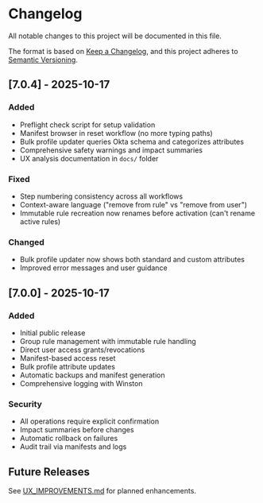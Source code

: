 # Changelog

All notable changes to this project will be documented in this file.

The format is based on [Keep a Changelog](https://keepachangelog.com/en/1.0.0/),
and this project adheres to [Semantic Versioning](https://semver.org/spec/v2.0.0.html).

## [7.0.4] - 2025-10-17

### Added
- Preflight check script for setup validation
- Manifest browser in reset workflow (no more typing paths)
- Bulk profile updater queries Okta schema and categorizes attributes
- Comprehensive safety warnings and impact summaries
- UX analysis documentation in `docs/` folder

### Fixed
- Step numbering consistency across all workflows
- Context-aware language ("remove from rule" vs "remove from user")
- Immutable rule recreation now renames before activation (can't rename active rules)

### Changed
- Bulk profile updater now shows both standard and custom attributes
- Improved error messages and user guidance

## [7.0.0] - 2025-10-17

### Added
- Initial public release
- Group rule management with immutable rule handling
- Direct user access grants/revocations
- Manifest-based access reset
- Bulk profile attribute updates
- Automatic backups and manifest generation
- Comprehensive logging with Winston

### Security
- All operations require explicit confirmation
- Impact summaries before changes
- Automatic rollback on failures
- Audit trail via manifests and logs

## Future Releases

See [UX_IMPROVEMENTS.md](docs/UX_IMPROVEMENTS.md) for planned enhancements.
